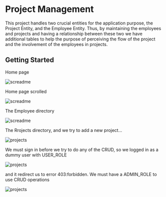 # Project Management

This project handles two crucial entities for the application purpose, the Project Entity, and the Employee Entity. 
Thus, by maintaining the employees and projects and having a relationship between these two we have additional tables to help the purpose of perceiving the flow of the 
project and the involvement of the employees in projects.

## Getting Started

Home page

![screadme](https://user-images.githubusercontent.com/24781579/114738381-335ef780-9d48-11eb-838f-ad6ee4ae06f6.png)

Home page scrolled

![screadme](https://user-images.githubusercontent.com/24781579/114738687-7d47dd80-9d48-11eb-9cef-66abe816f1f0.png)

The Employee directory 

![screadme](https://user-images.githubusercontent.com/24781579/114739776-78cff480-9d49-11eb-9c7d-1eb7088e7ff9.png)

The Rrojects directory, and we try to add a new project...

![projects](https://user-images.githubusercontent.com/24781579/114740026-bdf42680-9d49-11eb-851e-ce182e1e662f.png)

We must sign in before we try to do any of the CRUD, so we logged in as a dummy user with USER_ROLE 

![projects](https://user-images.githubusercontent.com/24781579/114742785-5ab7c380-9d4c-11eb-8aa2-b79f13e5102f.png)

and it redirect us to error 403:forbidden. We must have a ADMIN_ROLE to use CRUD operations

![projects](https://user-images.githubusercontent.com/24781579/114740681-5c808780-9d4a-11eb-8d24-67f95841ec0d.png)









